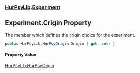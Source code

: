 ### [HurPsyLib](HurPsyLib.md 'HurPsyLib').[Experiment](HurPsyLib.Experiment.md 'HurPsyLib.Experiment')

## Experiment.Origin Property

The member which defines the origin choice for the experiment.

```csharp
public HurPsyLib.HurPsyOrigin Origin { get; set; }
```

#### Property Value
[HurPsyLib.HurPsyOrigin](https://docs.microsoft.com/en-us/dotnet/api/HurPsyLib.HurPsyOrigin 'HurPsyLib.HurPsyOrigin')